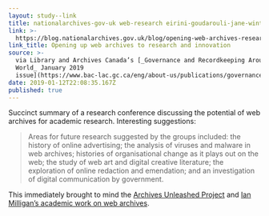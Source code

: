 ```yaml
---
layout: study--link
title: nationalarchives-gov-uk web-research eirini-goudarouli-jane-winters
link: >-
  https://blog.nationalarchives.gov.uk/blog/opening-web-archives-research-innovation/
link_title: Opening up web archives to research and innovation
source: >-
  via Library and Archives Canada’s [_Governance and Recordkeeping Around The
  World_ January 2019
  issue](https://www.bac-lac.gc.ca/eng/about-us/publications/governance-recordkeeping-world/Pages/2019/January2019.aspx)
date: 2019-01-12T22:08:35.167Z
published: true
---
```

Succinct summary of a research conference discussing the potential of web archives for academic research. Interesting suggestions:

> Areas for future research suggested by the groups included: the history of online advertising; the analysis of viruses and malware in web archives; histories of organisational change as it plays out on the web; the study of web art and digital creative literature; the exploration of online redaction and emendation; and an investigation of digital communication by government.

This immediately brought to mind the [Archives Unleashed Project](https://archivesunleashed.org/) and [Ian Milligan’s academic work on web archives](https://uwaterloo.ca/history/people-profiles/ian-milligan).
